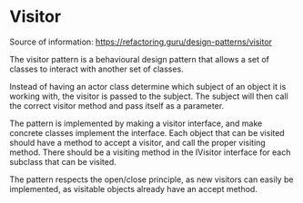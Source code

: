 ﻿# Visitor

Source of information: https://refactoring.guru/design-patterns/visitor

The visitor pattern is a behavioural design pattern that 
allows a set of classes to interact with another set of
classes. 

Instead of having an actor class determine which subject 
of an object it is working with, the visitor is passed to 
the subject. The subject will then call the correct visitor 
method and pass itself as a parameter. 

The pattern is implemented by making a visitor interface,
and make concrete classes implement the interface.
Each object that can be visited should have a method to 
accept a visitor, and call the proper visiting method. 
There should be a visiting method in the IVisitor interface
for each subclass that can be visited. 

The pattern respects the open/close principle, as new visitors
can easily be implemented, as visitable objects already have
an accept method. 
